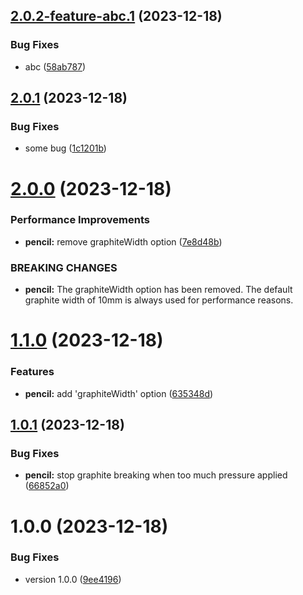 ## [2.0.2-feature-abc.1](https://github.com/viniciusteixeiradias/semantic-release/compare/v2.0.1...v2.0.2-feature-abc.1) (2023-12-18)


### Bug Fixes

* abc ([58ab787](https://github.com/viniciusteixeiradias/semantic-release/commit/58ab7878179b3906566ad95fffda53c4b7cdc9d2))

## [2.0.1](https://github.com/viniciusteixeiradias/semantic-release/compare/v2.0.0...v2.0.1) (2023-12-18)


### Bug Fixes

* some bug ([1c1201b](https://github.com/viniciusteixeiradias/semantic-release/commit/1c1201b654553cbdc514fe6804860cae6e3ba250))

# [2.0.0](https://github.com/viniciusteixeiradias/semantic-release/compare/v1.1.0...v2.0.0) (2023-12-18)


### Performance Improvements

* **pencil:** remove graphiteWidth option ([7e8d48b](https://github.com/viniciusteixeiradias/semantic-release/commit/7e8d48b411604d79821e59419b5e518bd75d328c))


### BREAKING CHANGES

* **pencil:** The graphiteWidth option has been removed.
The default graphite width of 10mm is always used for performance reasons.

# [1.1.0](https://github.com/viniciusteixeiradias/semantic-release/compare/v1.0.1...v1.1.0) (2023-12-18)


### Features

* **pencil:** add 'graphiteWidth' option ([635348d](https://github.com/viniciusteixeiradias/semantic-release/commit/635348db8b25237746a97fc695d5adc00db8f3c7))

## [1.0.1](https://github.com/viniciusteixeiradias/semantic-release/compare/v1.0.0...v1.0.1) (2023-12-18)


### Bug Fixes

* **pencil:** stop graphite breaking when too much pressure applied ([66852a0](https://github.com/viniciusteixeiradias/semantic-release/commit/66852a080eacddd46ebec7c87b108da7bc118bb8))

# 1.0.0 (2023-12-18)


### Bug Fixes

* version 1.0.0 ([9ee4196](https://github.com/viniciusteixeiradias/semantic-release/commit/9ee4196247ea6ff506a5a9158963f517d50387ae))
